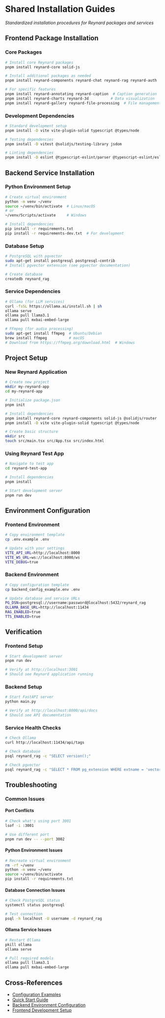 # Shared Installation Guides

_Standardized installation procedures for Reynard packages and services_

## Frontend Package Installation

### Core Packages

```bash
# Install core Reynard packages
pnpm install reynard-core solid-js

# Install additional packages as needed
pnpm install reynard-components reynard-chat reynard-rag reynard-auth

# For specific features
pnpm install reynard-annotating reynard-caption  # Caption generation
pnpm install reynard-charts reynard-3d          # Data visualization
pnpm install reynard-gallery reynard-file-processing  # File management
```

### Development Dependencies

```bash
# Standard development setup
pnpm install -D vite vite-plugin-solid typescript @types/node

# Testing dependencies
pnpm install -D vitest @solidjs/testing-library jsdom

# Linting dependencies
pnpm install -D eslint @typescript-eslint/parser @typescript-eslint/eslint-plugin
```

## Backend Service Installation

### Python Environment Setup

```bash
# Create virtual environment
python -m venv ~/venv
source ~/venv/bin/activate  # Linux/macOS
# or
~/venv/Scripts/activate     # Windows

# Install dependencies
pip install -r requirements.txt
pip install -r requirements-dev.txt  # For development
```

### Database Setup

```bash
# PostgreSQL with pgvector
sudo apt-get install postgresql postgresql-contrib
# Install pgvector extension (see pgvector documentation)

# Create database
createdb reynard_rag
```

### Service Dependencies

```bash
# Ollama (for LLM services)
curl -fsSL https://ollama.ai/install.sh | sh
ollama serve
ollama pull llama3.1
ollama pull mxbai-embed-large

# FFmpeg (for audio processing)
sudo apt-get install ffmpeg  # Ubuntu/Debian
brew install ffmpeg          # macOS
# Download from https://ffmpeg.org/download.html  # Windows
```

## Project Setup

### New Reynard Application

```bash
# Create new project
mkdir my-reynard-app
cd my-reynard-app

# Initialize package.json
pnpm init

# Install dependencies
pnpm install reynard-core reynard-components solid-js @solidjs/router
pnpm install -D vite vite-plugin-solid typescript @types/node

# Create basic structure
mkdir src
touch src/main.tsx src/App.tsx src/index.html
```

### Using Reynard Test App

```bash
# Navigate to test app
cd reynard-test-app

# Install dependencies
pnpm install

# Start development server
pnpm run dev
```

## Environment Configuration

### Frontend Environment

```bash
# Copy environment template
cp .env.example .env

# Update with your settings
VITE_API_URL=http://localhost:8000
VITE_WS_URL=ws://localhost:8000/ws
VITE_DEBUG=true
```

### Backend Environment

```bash
# Copy configuration template
cp backend_config_example.env .env

# Update database and service URLs
PG_DSN=postgresql://username:password@localhost:5432/reynard_rag
OLLAMA_BASE_URL=http://localhost:11434
RAG_ENABLED=true
TTS_ENABLED=true
```

## Verification

### Frontend Setup

```bash
# Start development server
pnpm run dev

# Verify at http://localhost:3001
# Should see Reynard application running
```

### Backend Setup

```bash
# Start FastAPI server
python main.py

# Verify at http://localhost:8000/api/docs
# Should see API documentation
```

### Service Health Checks

```bash
# Check Ollama
curl http://localhost:11434/api/tags

# Check database
psql reynard_rag -c "SELECT version();"

# Check pgvector
psql reynard_rag -c "SELECT * FROM pg_extension WHERE extname = 'vector';"
```

## Troubleshooting

### Common Issues

#### Port Conflicts

```bash
# Check what's using port 3001
lsof -i :3001

# Use different port
pnpm run dev -- --port 3002
```

#### Python Environment Issues

```bash
# Recreate virtual environment
rm -rf ~/venv
python -m venv ~/venv
source ~/venv/bin/activate
pip install -r requirements.txt
```

#### Database Connection Issues

```bash
# Check PostgreSQL status
systemctl status postgresql

# Test connection
psql -h localhost -U username -d reynard_rag
```

#### Ollama Service Issues

```bash
# Restart Ollama
pkill ollama
ollama serve

# Pull required models
ollama pull llama3.1
ollama pull mxbai-embed-large
```

## Cross-References

- [Configuration Examples](./configuration-examples.md)
- [Quick Start Guide](../quickstart.md)
- [Backend Environment Configuration](../development/backend/environment-configuration.md)
- [Frontend Development Setup](../development/frontend/composables.md)
